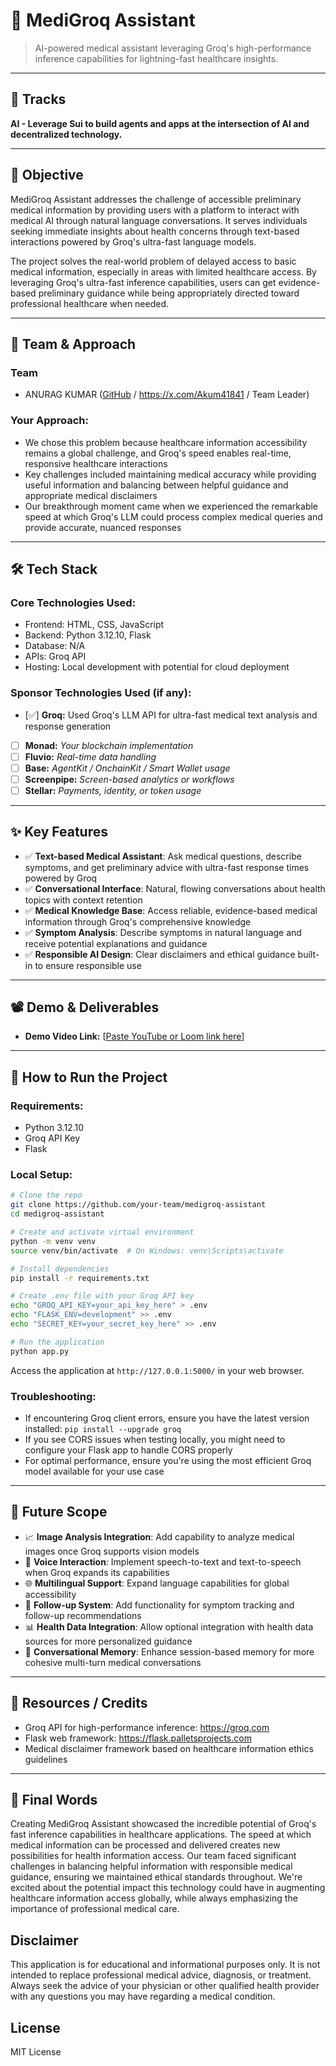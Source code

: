 
# 🚀 MediGroq Assistant

> AI-powered medical assistant leveraging Groq's high-performance inference capabilities for lightning-fast healthcare insights.

---

## 📌 Tracks

**AI - Leverage Sui to build agents and apps at the
intersection of AI and decentralized technology.**

---

## 🎯 Objective

MediGroq Assistant addresses the challenge of accessible preliminary medical information by providing users with a platform to interact with medical AI through natural language conversations. It serves individuals seeking immediate insights about health concerns through text-based interactions powered by Groq's ultra-fast language models.

The project solves the real-world problem of delayed access to basic medical information, especially in areas with limited healthcare access. By leveraging Groq's ultra-fast inference capabilities, users can get evidence-based preliminary guidance while being appropriately directed toward professional healthcare when needed.

---

## 🧠 Team & Approach

### Team  
- ANURAG KUMAR ([GitHub](https://github.com/AnuragKumarGIT) / https://x.com/Akum41841 / Team Leader)  


### Your Approach:  
- We chose this problem because healthcare information accessibility remains a global challenge, and Groq's speed enables real-time, responsive healthcare interactions
- Key challenges included maintaining medical accuracy while providing useful information and balancing between helpful guidance and appropriate medical disclaimers
- Our breakthrough moment came when we experienced the remarkable speed at which Groq's LLM could process complex medical queries and provide accurate, nuanced responses

---

## 🛠️ Tech Stack

### Core Technologies Used:
- Frontend: HTML, CSS, JavaScript
- Backend: Python 3.12.10, Flask
- Database: N/A 
- APIs: Groq API
- Hosting: Local development with potential for cloud deployment

### Sponsor Technologies Used (if any):
- [✅] **Groq:** Used Groq's LLM API for ultra-fast medical text analysis and response generation
- [ ] **Monad:** _Your blockchain implementation_  
- [ ] **Fluvio:** _Real-time data handling_  
- [ ] **Base:** _AgentKit / OnchainKit / Smart Wallet usage_  
- [ ] **Screenpipe:** _Screen-based analytics or workflows_  
- [ ] **Stellar:** _Payments, identity, or token usage_

---

## ✨ Key Features

- ✅ **Text-based Medical Assistant**: Ask medical questions, describe symptoms, and get preliminary advice with ultra-fast response times powered by Groq
- ✅ **Conversational Interface**: Natural, flowing conversations about health topics with context retention
- ✅ **Medical Knowledge Base**: Access reliable, evidence-based medical information through Groq's comprehensive knowledge
- ✅ **Symptom Analysis**: Describe symptoms in natural language and receive potential explanations and guidance
- ✅ **Responsible AI Design**: Clear disclaimers and ethical guidance built-in to ensure responsible use

---

## 📽️ Demo & Deliverables

- **Demo Video Link:** [[Paste YouTube or Loom link here](https://youtu.be/HW4giUddpAE)]   

---

## 🧪 How to Run the Project

### Requirements:
- Python 3.12.10
- Groq API Key
- Flask

### Local Setup:
```bash
# Clone the repo
git clone https://github.com/your-team/medigroq-assistant
cd medigroq-assistant

# Create and activate virtual environment
python -m venv venv
source venv/bin/activate  # On Windows: venv\Scripts\activate

# Install dependencies
pip install -r requirements.txt

# Create .env file with your Groq API key
echo "GROQ_API_KEY=your_api_key_here" > .env
echo "FLASK_ENV=development" >> .env
echo "SECRET_KEY=your_secret_key_here" >> .env

# Run the application
python app.py
```

Access the application at `http://127.0.0.1:5000/` in your web browser.

### Troubleshooting:
- If encountering Groq client errors, ensure you have the latest version installed: `pip install --upgrade groq`
- If you see CORS issues when testing locally, you might need to configure your Flask app to handle CORS properly
- For optimal performance, ensure you're using the most efficient Groq model available for your use case

---

## 🧬 Future Scope

- 📈 **Image Analysis Integration**: Add capability to analyze medical images once Groq supports vision models  
- 🎤 **Voice Interaction**: Implement speech-to-text and text-to-speech when Groq expands its capabilities  
- 🌐 **Multilingual Support**: Expand language capabilities for global accessibility  
- 🔄 **Follow-up System**: Add functionality for symptom tracking and follow-up recommendations  
- 📊 **Health Data Integration**: Allow optional integration with health data sources for more personalized guidance
- 🤖 **Conversational Memory**: Enhance session-based memory for more cohesive multi-turn medical conversations

---

## 📎 Resources / Credits

- Groq API for high-performance inference: https://groq.com
- Flask web framework: https://flask.palletsprojects.com
- Medical disclaimer framework based on healthcare information ethics guidelines

---

## 🏁 Final Words

Creating MediGroq Assistant showcased the incredible potential of Groq's fast inference capabilities in healthcare applications. The speed at which medical information can be processed and delivered creates new possibilities for health information access. Our team faced significant challenges in balancing helpful information with responsible medical guidance, ensuring we maintained ethical standards throughout. We're excited about the potential impact this technology could have in augmenting healthcare information access globally, while always emphasizing the importance of professional medical care.

## Disclaimer

This application is for educational and informational purposes only. It is not intended to replace professional medical advice, diagnosis, or treatment. Always seek the advice of your physician or other qualified health provider with any questions you may have regarding a medical condition.

## License

MIT License
